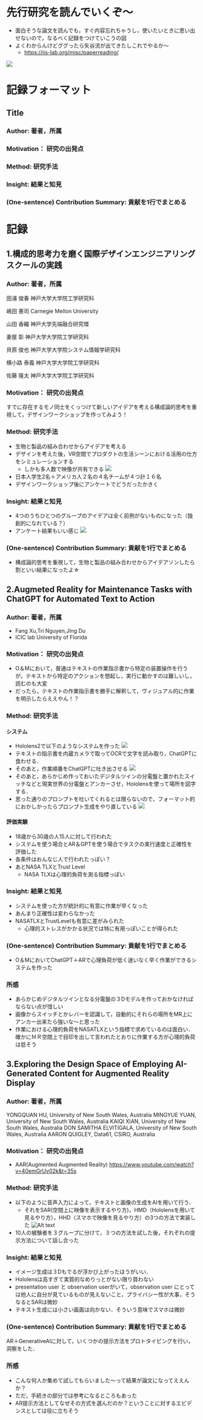 # 先行研究を読んでいくぞ～
- 面白そうな論文を読んでも，すぐ内容忘れちゃうし，使いたいときに思い出せないので，なるべく記録をつけていこうの図
- よくわからんけどググったら矢谷流が出てきたしこれでやるか～
  - https://iis-lab.org/misc/paperreading/

![](20230727211658.png)

# 記録フォーマット
## Title
### Author: 著者，所属
### Motivation： 研究の出発点
### Method: 研究手法
### Insight: 結果と知見
### (One-sentence) Contribution Summary: 貢献を1行でまとめる

# 記録

## 1.構成的思考力を磨く国際デザインエンジニアリングスクールの実践
### Author: 著者，所属
田浦 俊春
神戸大学大学院工学研究科

嶋田 憲司
Carnegie Mellon University

山田 香織
神戸大学先端融合研究環

妻屋 彰
神戸大学大学院工学研究科

貝原 俊也
神戸大学大学院システム情報学研究科

横小路 泰義
神戸大学大学院工学研究科

佐藤 隆太
神戸大学大学院工学研究科
### Motivation： 研究の出発点
すでに存在するモノ同士をくっつけて新しいアイデアを考える構成論的思考を重視して，デザインワークショップを作ってみよう！
### Method: 研究手法
- 生物と製品の組み合わせからアイデアを考える
- デザインを考えた後，VR空間でプロダクトの生活シーンにおける活用の仕方をシミュレーションする
  - しかも多人数で映像が共有できる
![](images/20230727212754.png)
- 日本人学生2名＋アメリカ人２名の４名チームが４つ計１６名
- デザインワークショップ後にアンケートでどうだったかきく
### Insight: 結果と知見
- 4つのうちひとつのグループのアイデアは全く前例がないものになった（独創的になれている？）
- アンケート結果もいい感じ
![](20230727213156.png)
### (One-sentence) Contribution Summary: 貢献を1行でまとめる
- 構成論的思考を重視して，生物と製品の組み合わせからアイデアソンしたら割といい結果になったよ☆

## 2.Augmeted Reality for Maintenance Tasks with ChatGPT for Automated Text to Action
### Author: 著者，所属
- Fang Xu,Tri Nguyen,Jing Du
- ICIC lab University of Florida
### Motivation： 研究の出発点
- O＆Mにおいて，普通はテキストの作業指示書から特定の装置操作を行うが，テキストから特定のアクションを想起し，実行に動かすのは難しいし，読むのも大変
- だったら，テキストの作業指示書を勝手に解釈して，ヴィジュアル的に作業を明示したらええやん！？
### Method: 研究手法
#### システム
- Hololens2で以下のようなシステムを作った
![](20230729205952.png)
- テキストの指示書を内蔵カメラで取ってOCRで文字を読み取り，ChatGPTに食わせる．
- そのあと，作業順番をChatGPTに吐き出させる
![](20230729210139.png)
- そのあと，あらかじめ作っておいたデジタルツインの分電盤と置かれたスイッチなどと現実世界の分電盤とアンカーさせ，Hololensを使って場所を図字する．
- 思った通りのプロンプトを吐いてくれるとは限らないので，フォーマット的におかしかったらプロンプト生成をやり直している
![](20230729210517.png)
#### 評価実験
- 18歳から30歳の人15人に対して行われた
- システムを使う場合とAR＆GPTを使う場合でタスクの実行速度と正確性を評価した
- 各条件はおんなじ人で行われたっぽい？
- あとNASA TLXとTrust Level
  - NASA TLXは心理的負荷を測る指標っぽい
### Insight: 結果と知見
- システムを使った方が統計的に有意に作業が早くなった
- あんまり正確性は変わらなかった
- NASATLXとTrustLevelも有意に差がみられた
  - 心理的ストレスがかかる状況では特に有用っぽいことが得られた
### (One-sentence) Contribution Summary: 貢献を1行でまとめる
- O＆MにおいてChatGPT＋ARで心理負荷が低く迷いなく早く作業ができるシステムを作った

### 所感
- あらかじめデジタルツインとなる分電盤の３Dモデルを作っておかなければならない点が惜しい
- 画像からスイッチとかレバーを認識して，自動的にそれらの場所をMR上にアンカー出来たら強いな～と思った
- 作業における心理的負荷をNASATLXという指標で求めているのは面白い．確かにＭＲ空間上で目印を出して言われたとおりに作業する方が心理的負荷は低そう

## 3.Exploring the Design Space of Employing AI-Generated Content for Augmented Reality Display
### Author: 著者，所属
YONGQUAN HU, University of New South Wales, Australia
MINGYUE YUAN, University of New South Wales, Australia
KAIQI XIAN, University of New South Wales, Australia
DON SAMITHA ELVITIGALA, University of New South Wales, Australia
AARON QUIGLEY, Data61, CSIRO, Australia

### Motivation： 研究の出発点
- AAR(Augmented Augmented Reality)
  https://www.youtube.com/watch?v=40emGrUv02k&t=35s
   
### Method: 研究手法
- 以下のように音声入力によって，テキストと画像の生成をAIを用いて行う．
  - それをSAR(空間上に映像を表示するやり方)，HMD（Hololensを用いて見るやり方），HHD（スマホで映像を見るやり方）の3つの方法で実装した
![Alt text](image.png)
- 10人の被験者を３グループに分けて，３つの方法を試した後，それぞれの提示方法について話し合った

### Insight: 結果と知見
- イメージ生成は３Dもでるが浮かび上がったほうがいい．
- Hololensは高すぎて実質的なめりっとがない限り買わない
- presentation user と observation userがいて，observation user にとっては他人に自分が見ているものが見えないこと，プライバシー性が大事，そうなるとSARは微妙
- テキスト生成には小さい画面は向かない．そういう意味でスマホは微妙
### (One-sentence) Contribution Summary: 貢献を1行でまとめる
AR＋GenerativeAIに対して，いくつかの提示方法をプロトタイピングを行い，洞察をした．
### 所感
- こんな何人か集めて試してもらいました～って結果が論文になってええんか？
- ただ，手続きの部分では参考になるところもあった
- AR提示方法としてなぜその方式を選んだのか？ということに対するエビデンスとしては役に立ちそう

